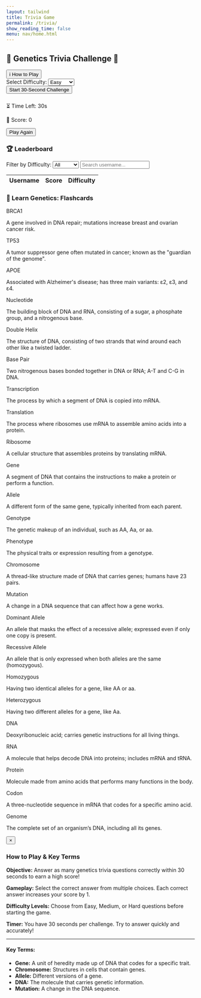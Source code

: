 ```yaml
---
layout: tailwind
title: Trivia Game
permalink: /trivia/
show_reading_time: false
menu: nav/home.html
---
```


<div class="pt-6"></div>

<!-- Container for uniform width -->
<div class="max-w-2xl mx-auto space-y-6">

  <div class="trivia-container space-y-6 p-6 bg-blue-100 rounded-2xl shadow-2xl font-[Comic Sans MS,cursive,sans-serif]">
    <h2 class="text-3xl font-extrabold text-blue-800 text-center">🧬 Genetics Trivia Challenge 🧠</h2>
    <div class="text-center space-y-4">
      <button id="showInstructionsButton"
        class="bg-blue-400 text-white px-4 py-2 rounded-full hover:bg-blue-500 focus:outline-none focus:ring-2 focus:ring-blue-300 shadow-md transition duration-300">
        ℹ️ How to Play
      </button>
      <div class="flex justify-center items-center space-x-4">
        <label for="difficultySelect" class="font-semibold text-blue-800">Select Difficulty:</label>
        <select id="difficultySelect" class="rounded-md px-3 py-2 border border-blue-400 focus:outline-none focus:ring-2 focus:ring-blue-300">
          <option value="easy" selected>Easy</option>
          <option value="medium">Medium</option>
          <option value="hard">Hard</option>
        </select>
      </div>
    </div>
    <div class="flex justify-center">
      <button id="startGameButton" class="bg-blue-500 text-white px-6 py-3 rounded-full hover:bg-blue-600 focus:outline-none focus:ring-2 focus:ring-blue-300 shadow-md transition duration-300">
        Start 30‑Second Challenge
      </button>
    </div>    <div id="gameContainer" class="hidden space-y-4">
      <h3 id="questionText" class="text-xl font-semibold text-blue-900 text-center"></h3>
      <div id="answersContainer" class="grid grid-cols-2 gap-6"></div>
      <div class="flex justify-between px-2">
        <p class="text-blue-800">⏳ Time Left: <span id="timer" class="font-bold text-blue-600">30</span>s</p>
        <p class="text-blue-800">🌟 Score: <span id="score" class="font-bold text-blue-700">0</span></p>
      </div>
    </div>
    <div class="flex justify-center">
      <button id="playAgainButton" class="hidden bg-blue-400 text-white px-6 py-3 rounded-full hover:bg-blue-500 focus:outline-none focus:ring-2 focus:ring-blue-300 shadow-md transition duration-300">
        Play Again
      </button>
    </div>
    <div id="leaderboardContainer" class="space-y-2 max-h-64 overflow-y-auto bg-white p-6 rounded-xl shadow-inner">
      <h3 class="text-xl font-semibold text-blue-900 text-center">🏆 Leaderboard</h3>
      <div class="text-center mb-2 flex flex-col sm:flex-row justify-center items-center space-y-2 sm:space-y-0 sm:space-x-4">
        <label for="filterDifficulty" class="text-sm font-medium text-blue-800 mr-2">Filter by Difficulty:</label>
        <select id="filterDifficulty" class="rounded px-2 py-1 border border-blue-300 focus:outline-none">
          <option value="all">All</option>
          <option value="easy">Easy</option>
          <option value="medium">Medium</option>
          <option value="hard">Hard</option>
        </select>
        <input
          type="text"
          id="searchUsername"
          placeholder="Search username..."
          class="rounded px-2 py-1 border border-blue-300 focus:outline-none max-w-xs"
          aria-label="Search leaderboard by username"
        />
      </div>
      <table class="w-full table-auto border-collapse">
        <thead>
          <tr class="bg-blue-200">
            <th class="border px-3 py-2 text-blue-900">Username</th>
            <th class="border px-3 py-2 text-blue-900">Score</th>
            <th class="border px-3 py-2 text-blue-900">Difficulty</th>
          </tr>
        </thead>
        <tbody id="leaderboardBody" class="text-blue-800"></tbody>
      </table>
    </div>
     <!-- Genetics Flashcards -->
    <div class="mt-10 p-6 bg-white rounded-2xl shadow-xl max-w-4xl mx-auto">
      <h3 class="text-2xl font-bold text-blue-800 text-center mb-4">🧬 Learn Genetics: Flashcards</h3>
      <div class="flex space-x-4 overflow-x-auto pb-2">
        <!-- Flashcards Start -->
        <!-- Gene Flashcards -->
        <div class="min-w-[280px] bg-blue-200 rounded-xl p-6 text-center shadow-lg flip-card">
          <div class="flip-card-inner">
            <div class="flip-card-front"><p class="font-bold text-blue-900">BRCA1</p></div>
            <div class="flip-card-back"><p class="text-sm text-blue-900">A gene involved in DNA repair; mutations increase breast and ovarian cancer risk.</p></div>
          </div>
        </div>
        <div class="min-w-[280px] bg-blue-200 rounded-xl p-6 text-center shadow-lg flip-card">
          <div class="flip-card-inner">
            <div class="flip-card-front"><p class="font-bold text-blue-900">TP53</p></div>
            <div class="flip-card-back"><p class="text-sm text-blue-900">A tumor suppressor gene often mutated in cancer; known as the "guardian of the genome".</p></div>
          </div>
        </div>
        <div class="min-w-[280px] bg-blue-200 rounded-xl p-6 text-center shadow-lg flip-card">
          <div class="flip-card-inner">
            <div class="flip-card-front"><p class="font-bold text-blue-900">APOE</p></div>
            <div class="flip-card-back"><p class="text-sm text-blue-900">Associated with Alzheimer's disease; has three main variants: ε2, ε3, and ε4.</p></div>
          </div>
        </div>
        <div class="min-w-[280px] bg-blue-200 rounded-xl p-6 text-center shadow-lg flip-card"><div class="flip-card-inner"><div class="flip-card-front"><p class="font-bold text-blue-900">Nucleotide</p></div><div class="flip-card-back"><p class="text-sm text-blue-900">The building block of DNA and RNA, consisting of a sugar, a phosphate group, and a nitrogenous base.</p></div></div></div>
        <div class="min-w-[280px] bg-blue-200 rounded-xl p-6 text-center shadow-lg flip-card"><div class="flip-card-inner"><div class="flip-card-front"><p class="font-bold text-blue-900">Double Helix</p></div><div class="flip-card-back"><p class="text-sm text-blue-900">The structure of DNA, consisting of two strands that wind around each other like a twisted ladder.</p></div></div></div>
        <div class="min-w-[280px] bg-blue-200 rounded-xl p-6 text-center shadow-lg flip-card"><div class="flip-card-inner"><div class="flip-card-front"><p class="font-bold text-blue-900">Base Pair</p></div><div class="flip-card-back"><p class="text-sm text-blue-900">Two nitrogenous bases bonded together in DNA or RNA; A-T and C-G in DNA.</p></div></div></div>
        <div class="min-w-[280px] bg-blue-200 rounded-xl p-6 text-center shadow-lg flip-card"><div class="flip-card-inner"><div class="flip-card-front"><p class="font-bold text-blue-900">Transcription</p></div><div class="flip-card-back"><p class="text-sm text-blue-900">The process by which a segment of DNA is copied into mRNA.</p></div></div></div>
        <div class="min-w-[280px] bg-blue-200 rounded-xl p-6 text-center shadow-lg flip-card"><div class="flip-card-inner"><div class="flip-card-front"><p class="font-bold text-blue-900">Translation</p></div><div class="flip-card-back"><p class="text-sm text-blue-900">The process where ribosomes use mRNA to assemble amino acids into a protein.</p></div></div></div>
        <div class="min-w-[280px] bg-blue-200 rounded-xl p-6 text-center shadow-lg flip-card"><div class="flip-card-inner"><div class="flip-card-front"><p class="font-bold text-blue-900">Ribosome</p></div><div class="flip-card-back"><p class="text-sm text-blue-900">A cellular structure that assembles proteins by translating mRNA.</p></div></div></div>
        <div class="min-w-[280px] bg-blue-200 rounded-xl p-6 text-center shadow-lg flip-card"><div class="flip-card-inner"><div class="flip-card-front"><p class="font-bold text-blue-900">Gene</p></div><div class="flip-card-back"><p class="text-sm text-blue-900">A segment of DNA that contains the instructions to make a protein or perform a function.</p></div></div></div>
        <div class="min-w-[280px] bg-blue-200 rounded-xl p-6 text-center shadow-lg flip-card"><div class="flip-card-inner"><div class="flip-card-front"><p class="font-bold text-blue-900">Allele</p></div><div class="flip-card-back"><p class="text-sm text-blue-900">A different form of the same gene, typically inherited from each parent.</p></div></div></div>
        <div class="min-w-[280px] bg-blue-200 rounded-xl p-6 text-center shadow-lg flip-card"><div class="flip-card-inner"><div class="flip-card-front"><p class="font-bold text-blue-900">Genotype</p></div><div class="flip-card-back"><p class="text-sm text-blue-900">The genetic makeup of an individual, such as AA, Aa, or aa.</p></div></div></div>
        <div class="min-w-[280px] bg-blue-200 rounded-xl p-6 text-center shadow-lg flip-card"><div class="flip-card-inner"><div class="flip-card-front"><p class="font-bold text-blue-900">Phenotype</p></div><div class="flip-card-back"><p class="text-sm text-blue-900">The physical traits or expression resulting from a genotype.</p></div></div></div>
        <div class="min-w-[280px] bg-blue-200 rounded-xl p-6 text-center shadow-lg flip-card"><div class="flip-card-inner"><div class="flip-card-front"><p class="font-bold text-blue-900">Chromosome</p></div><div class="flip-card-back"><p class="text-sm text-blue-900">A thread-like structure made of DNA that carries genes; humans have 23 pairs.</p></div></div></div>
        <div class="min-w-[280px] bg-blue-200 rounded-xl p-6 text-center shadow-lg flip-card"><div class="flip-card-inner"><div class="flip-card-front"><p class="font-bold text-blue-900">Mutation</p></div><div class="flip-card-back"><p class="text-sm text-blue-900">A change in a DNA sequence that can affect how a gene works.</p></div></div></div>
        <div class="min-w-[280px] bg-blue-200 rounded-xl p-6 text-center shadow-lg flip-card"><div class="flip-card-inner"><div class="flip-card-front"><p class="font-bold text-blue-900">Dominant Allele</p></div><div class="flip-card-back"><p class="text-sm text-blue-900">An allele that masks the effect of a recessive allele; expressed even if only one copy is present.</p></div></div></div>
        <div class="min-w-[280px] bg-blue-200 rounded-xl p-6 text-center shadow-lg flip-card"><div class="flip-card-inner"><div class="flip-card-front"><p class="font-bold text-blue-900">Recessive Allele</p></div><div class="flip-card-back"><p class="text-sm text-blue-900">An allele that is only expressed when both alleles are the same (homozygous).</p></div></div></div>
        <div class="min-w-[280px] bg-blue-200 rounded-xl p-6 text-center shadow-lg flip-card"><div class="flip-card-inner"><div class="flip-card-front"><p class="font-bold text-blue-900">Homozygous</p></div><div class="flip-card-back"><p class="text-sm text-blue-900">Having two identical alleles for a gene, like AA or aa.</p></div></div></div>
        <div class="min-w-[280px] bg-blue-200 rounded-xl p-6 text-center shadow-lg flip-card"><div class="flip-card-inner"><div class="flip-card-front"><p class="font-bold text-blue-900">Heterozygous</p></div><div class="flip-card-back"><p class="text-sm text-blue-900">Having two different alleles for a gene, like Aa.</p></div></div></div>
        <div class="min-w-[280px] bg-blue-200 rounded-xl p-6 text-center shadow-lg flip-card"><div class="flip-card-inner"><div class="flip-card-front"><p class="font-bold text-blue-900">DNA</p></div><div class="flip-card-back"><p class="text-sm text-blue-900">Deoxyribonucleic acid; carries genetic instructions for all living things.</p></div></div></div>
        <div class="min-w-[280px] bg-blue-200 rounded-xl p-6 text-center shadow-lg flip-card"><div class="flip-card-inner"><div class="flip-card-front"><p class="font-bold text-blue-900">RNA</p></div><div class="flip-card-back"><p class="text-sm text-blue-900">A molecule that helps decode DNA into proteins; includes mRNA and tRNA.</p></div></div></div>
        <div class="min-w-[280px] bg-blue-200 rounded-xl p-6 text-center shadow-lg flip-card"><div class="flip-card-inner"><div class="flip-card-front"><p class="font-bold text-blue-900">Protein</p></div><div class="flip-card-back"><p class="text-sm text-blue-900">Molecule made from amino acids that performs many functions in the body.</p></div></div></div>
        <div class="min-w-[280px] bg-blue-200 rounded-xl p-6 text-center shadow-lg flip-card"><div class="flip-card-inner"><div class="flip-card-front"><p class="font-bold text-blue-900">Codon</p></div><div class="flip-card-back"><p class="text-sm text-blue-900">A three-nucleotide sequence in mRNA that codes for a specific amino acid.</p></div></div></div>
        <div class="min-w-[280px] bg-blue-200 rounded-xl p-6 text-center shadow-lg flip-card"><div class="flip-card-inner"><div class="flip-card-front"><p class="font-bold text-blue-900">Genome</p></div><div class="flip-card-back"><p class="text-sm text-blue-900">The complete set of an organism’s DNA, including all its genes.</p></div></div></div>
      </div>
    <p id="message" class="text-red-500 text-center pt-2"></p>
  </div>

</div>

<!-- Instructions Modal -->
<div id="instructionsModal" class="fixed inset-0 bg-black bg-opacity-50 flex items-center justify-center z-50 hidden">
  <div class="bg-white rounded-2xl p-6 max-w-xl mx-4 max-h-[80vh] overflow-y-auto shadow-2xl relative">
    <button id="closeInstructions" class="absolute top-3 right-3 text-gray-600 hover:text-gray-900 text-xl font-bold">&times;</button>
    <h3 class="text-2xl font-bold text-blue-800 mb-4 text-center">How to Play & Key Terms</h3>
    <div class="space-y-4 text-blue-900 text-sm leading-relaxed">
      <p><strong>Objective:</strong> Answer as many genetics trivia questions correctly within 30 seconds to earn a high score!</p>
      <p><strong>Gameplay:</strong> Select the correct answer from multiple choices. Each correct answer increases your score by 1.</p>
      <p><strong>Difficulty Levels:</strong> Choose from Easy, Medium, or Hard questions before starting the game.</p>
      <p><strong>Timer:</strong> You have 30 seconds per challenge. Try to answer quickly and accurately!</p>
      <hr class="my-3 border-blue-300" />
      <h4 class="font-semibold text-blue-700">Key Terms:</h4>
      <ul class="list-disc pl-5 space-y-1">
        <li><strong>Gene:</strong> A unit of heredity made up of DNA that codes for a specific trait.</li>
        <li><strong>Chromosome:</strong> Structures in cells that contain genes.</li>
        <li><strong>Allele:</strong> Different versions of a gene.</li>
        <li><strong>DNA:</strong> The molecule that carries genetic information.</li>
        <li><strong>Mutation:</strong> A change in the DNA sequence.</li>
      </ul>
    </div>
  </div>
</div>

<script type="module">
  import { pythonURI, fetchOptions } from '{{site.baseurl}}/assets/js/api/config.js';

  let currentQuestions = [];
  let allScores = [];

  async function getUserId() {
    const res = await fetch(pythonURI + '/api/id', fetchOptions);
    return (await res.json()).id;
  }

  async function fetchGameQuestions(difficulty) {
    const url = `${pythonURI}/api/get_questions?difficulty=${difficulty}`;
    const res = await fetch(url, fetchOptions);
    if (!res.ok) throw new Error('Failed to load questions');
    return await res.json();
  }

  async function updateLeaderboard() {
    const topRes = await fetch(pythonURI + '/api/scoreboard/top', fetchOptions);
    allScores = await topRes.json();
    renderLeaderboard('all', '');
  }

  function renderLeaderboard(filter, searchTerm) {
    const tbody = document.getElementById('leaderboardBody');
    tbody.innerHTML = '';
    searchTerm = searchTerm?.toLowerCase() || '';
    const filtered = allScores.filter(entry => {
      const matchesDifficulty = filter === 'all' || entry.difficulty === filter;
      const matchesSearch = entry.username.toLowerCase().includes(searchTerm);
      return matchesDifficulty && matchesSearch;
    });
    filtered.forEach(entry => {
      const row = document.createElement('tr');
      row.innerHTML = `
        <td class="border px-2 py-1">${entry.username}</td>
        <td class="border px-2 py-1">${entry.score}</td>
        <td class="border px-2 py-1 capitalize">${entry.difficulty}</td>
      `;
      tbody.appendChild(row);
    });
  }

  async function loadFlashcards() {
    try {
      const res = await fetch(`${pythonURI}/api/gene_resource`, fetchOptions);
      if (!res.ok) throw new Error('Failed to load flashcards');
      const flashcards = await res.json();
      renderFlashcards(flashcards);
    } catch (err) {
      console.error(err);
    }
  }

  function renderFlashcards(cards) {
    const container = document.getElementById('flashcardsContainer');
    container.innerHTML = '';
    cards.forEach(card => {
      const cardDiv = document.createElement('div');
      cardDiv.className = 'w-60 min-w-[15rem] bg-blue-200 rounded-2xl shadow-lg p-4 text-left text-blue-900 flex-shrink-0 hover:shadow-xl transition duration-300';
      cardDiv.innerHTML = `
        <h4 class="font-bold text-lg mb-2">${card.term}</h4>
        <p class="text-sm">${card.definition}</p>
      `;
      container.appendChild(cardDiv);
    });
  }

  function startChallenge(questions) {
    let idx = 0, score = 0;
    const duration = 30;
    let timeLeft = duration, timerId;
    const startBtn = document.getElementById('startGameButton');
    const gameCtn = document.getElementById('gameContainer');
    const qText = document.getElementById('questionText');
    const ansCtn = document.getElementById('answersContainer');
    const timerEl = document.getElementById('timer');
    const scoreEl = document.getElementById('score');
    const playAgainBtn = document.getElementById('playAgainButton');
    const difficulty = document.getElementById('difficultySelect').value;

    scoreEl.textContent = '0';
    timerEl.textContent = duration;
    startBtn.classList.add('hidden');
    playAgainBtn.classList.add('hidden');
    gameCtn.classList.remove('hidden');

    function showQuestion() {
      if (idx >= questions.length) idx = 0;
      const q = questions[idx++];
      qText.textContent = q.question;
      ansCtn.innerHTML = '';

      const opts = [...q.options].sort(() => Math.random() - 0.5);
      opts.forEach(opt => {
        const btn = document.createElement('button');
        btn.className = 'bg-blue-500 text-white p-3 rounded-lg hover:bg-blue-400 focus:outline-none focus:ring-2 focus:ring-blue-300 transition-all';
        btn.textContent = opt;

        btn.addEventListener('click', () => {
          ansCtn.querySelectorAll('button').forEach(b => b.disabled = true);
          if (opt === q.correct_answer) {
            btn.classList.replace('bg-blue-500', 'bg-green-500');
            btn.classList.add('animate-pulse');
            score++;
            scoreEl.textContent = score;
          } else {
            btn.classList.replace('bg-blue-500', 'bg-red-500');
            btn.classList.add('animate-pulse');
          }
          setTimeout(() => {
            btn.classList.remove('animate-pulse');
            updateLeaderboard();
            showQuestion();
          }, 800);
        });

        ansCtn.appendChild(btn);
      });
    }

    function tick() {
      timeLeft--;
      timerEl.textContent = timeLeft;
      if (timeLeft <= 0) {
        clearInterval(timerId);
        endChallenge();
      }
    }

    async function endChallenge() {
      ansCtn.querySelectorAll('button').forEach(b => b.disabled = true);
      const userId = await getUserId();
      await fetch(pythonURI + '/api/scoreboard/', {
        ...fetchOptions,
        method: 'POST',
        body: JSON.stringify({ score, userId, difficulty })
      });
      updateLeaderboard();
      playAgainBtn.classList.remove('hidden');
    }

    showQuestion();
    timerId = setInterval(tick, 1000);
  }

  document.getElementById('startGameButton').addEventListener('click', async () => {
    document.getElementById('message').textContent = '';
    const difficulty = document.getElementById('difficultySelect').value;
    try {
      currentQuestions = await fetchGameQuestions(difficulty);
      startChallenge(currentQuestions);
    } catch (e) {
      document.getElementById('message').textContent = e.message;
    }
  });

  const filterDifficulty = document.getElementById('filterDifficulty');
  const searchUsername = document.getElementById('searchUsername');

  filterDifficulty.addEventListener('change', () => {
    renderLeaderboard(filterDifficulty.value, searchUsername.value);
  });

  searchUsername.addEventListener('input', () => {
    renderLeaderboard(filterDifficulty.value, searchUsername.value);
  });

  document.getElementById('playAgainButton').addEventListener('click', () => {
    document.getElementById('startGameButton').click();
  });

  // Instructions modal toggle
  const instructionsModal = document.getElementById('instructionsModal');
  document.getElementById('showInstructionsButton').addEventListener('click', () => {
    instructionsModal.classList.remove('hidden');
  });
  document.getElementById('closeInstructions').addEventListener('click', () => {
    instructionsModal.classList.add('hidden');
  });

  // Load flashcards on page load
  loadFlashcards();

  // Initialize leaderboard on page load
  updateLeaderboard();

</script>

